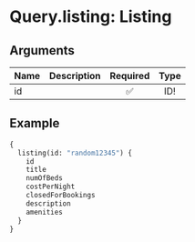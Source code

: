 # Query.listing: Listing
                 
## Arguments
| Name | Description | Required | Type |
| :--- | :---------- | :------: | :--: |
| id |  | ✅ | ID! |
            
## Example
```graphql
{
  listing(id: "random12345") {
    id
    title
    numOfBeds
    costPerNight
    closedForBookings
    description
    amenities
  }
}

```